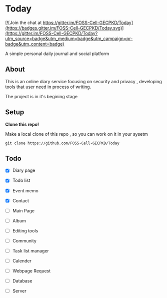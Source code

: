 # **Today**

[![Join the chat at https://gitter.im/FOSS-Cell-GECPKD/Today](https://badges.gitter.im/FOSS-Cell-GECPKD/Today.svg)](https://gitter.im/FOSS-Cell-GECPKD/Today?utm_source=badge&utm_medium=badge&utm_campaign=pr-badge&utm_content=badge)

A simple personal daily journal and social platform

## **About**

This is an online diary service focusing on security and privacy , developing tools that user need in process of writing.

The project is in it's begining stage

## Setup

**Clone this repo!**

Make a local clone of this repo , so you can work on it in your sysetm
```
git clone https://github.com/FOSS-Cell-GECPKD/Today
```

## **Todo** 

- [x] Diary page
- [x] Todo list
- [x] Event memo
- [x] Contact 
- [ ] Main Page
- [ ] Album
- [ ] Editing tools
- [ ] Community 
- [ ] Task list manager
- [ ] Calender
- [ ] Webpage Request
- [ ] Database
- [ ] Server






